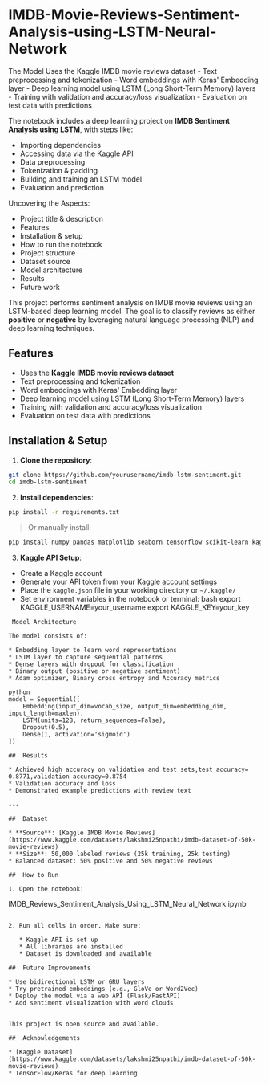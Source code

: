# IMDB-Movie-Reviews-Sentiment-Analysis-using-LSTM-Neural-Network
The Model Uses the Kaggle IMDB movie reviews dataset - Text preprocessing and tokenization - Word embeddings with Keras' Embedding layer - Deep learning model using LSTM (Long Short-Term Memory) layers - Training with validation and accuracy/loss visualization - Evaluation on test data with predictions

The notebook includes a deep learning project on **IMDB Sentiment Analysis using LSTM**, with steps like:

* Importing dependencies
* Accessing data via the Kaggle API
* Data preprocessing
* Tokenization & padding
* Building and training an LSTM model
* Evaluation and prediction

Uncovering the Aspects:
* Project title & description
* Features
* Installation & setup
* How to run the notebook
* Project structure
* Dataset source
* Model architecture
* Results
* Future work


This project performs sentiment analysis on IMDB movie reviews using an LSTM-based deep learning model. The goal is to classify reviews as either **positive** or **negative** by leveraging natural language processing (NLP) and deep learning techniques.

## Features

- Uses the **Kaggle IMDB movie reviews dataset**
- Text preprocessing and tokenization
- Word embeddings with Keras' Embedding layer
- Deep learning model using LSTM (Long Short-Term Memory) layers
- Training with validation and accuracy/loss visualization
- Evaluation on test data with predictions

##  Installation & Setup

1. **Clone the repository**:
```bash
git clone https://github.com/yourusername/imdb-lstm-sentiment.git
cd imdb-lstm-sentiment
````

2. **Install dependencies**:

```bash
pip install -r requirements.txt
```

> Or manually install:

```bash
pip install numpy pandas matplotlib seaborn tensorflow scikit-learn kaggle
```

3. **Kaggle API Setup**:

* Create a Kaggle account
* Generate your API token from your [Kaggle account settings](https://www.kaggle.com/account)
* Place the `kaggle.json` file in your working directory or `~/.kaggle/`
* Set environment variables in the notebook or terminal:
bash
export KAGGLE_USERNAME=your_username
export KAGGLE_KEY=your_key
```
 Model Architecture

The model consists of:

* Embedding layer to learn word representations
* LSTM layer to capture sequential patterns
* Dense layers with dropout for classification
* Binary output (positive or negative sentiment)
* Adam optimizer, Binary cross entropy and Accuracy metrics

python
model = Sequential([
    Embedding(input_dim=vocab_size, output_dim=embedding_dim, input_length=maxlen),
    LSTM(units=128, return_sequences=False),
    Dropout(0.5),
    Dense(1, activation='sigmoid')
])

##  Results

* Achieved high accuracy on validation and test sets,test accuracy= 0.8771,validation accuracy=0.8754
* Validation accuracy and loss
* Demonstrated example predictions with review text

---

##  Dataset

* **Source**: [Kaggle IMDB Movie Reviews](https://www.kaggle.com/datasets/lakshmi25npathi/imdb-dataset-of-50k-movie-reviews)
* **Size**: 50,000 labeled reviews (25k training, 25k testing)
* Balanced dataset: 50% positive and 50% negative reviews

##  How to Run

1. Open the notebook:

```
IMDB_Reviews_Sentiment_Analysis_Using_LSTM_Neural_Network.ipynb
```

2. Run all cells in order. Make sure:

   * Kaggle API is set up
   * All libraries are installed
   * Dataset is downloaded and available

##  Future Improvements

* Use bidirectional LSTM or GRU layers
* Try pretrained embeddings (e.g., GloVe or Word2Vec)
* Deploy the model via a web API (Flask/FastAPI)
* Add sentiment visualization with word clouds


This project is open source and available.

##  Acknowledgements

* [Kaggle Dataset](https://www.kaggle.com/datasets/lakshmi25npathi/imdb-dataset-of-50k-movie-reviews)
* TensorFlow/Keras for deep learning


